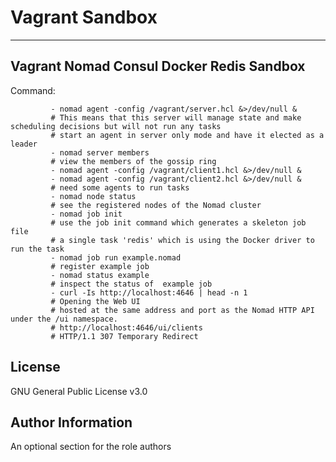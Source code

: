 Vagrant Sandbox
=========


----------------

Vagrant Nomad Consul Docker Redis Sandbox
----------------


Command:

             - nomad agent -config /vagrant/server.hcl &>/dev/null &
             # This means that this server will manage state and make scheduling decisions but will not run any tasks
             # start an agent in server only mode and have it elected as a leader             
             - nomad server members
             # view the members of the gossip ring
             - nomad agent -config /vagrant/client1.hcl &>/dev/null &
             - nomad agent -config /vagrant/client2.hcl &>/dev/null &
             # need some agents to run tasks
             - nomad node status
             # see the registered nodes of the Nomad cluster
             - nomad job init
             # use the job init command which generates a skeleton job file
             # a single task 'redis' which is using the Docker driver to run the task
             - nomad job run example.nomad
             # register example job
             - nomad status example
             # inspect the status of  example job
             - curl -Is http://localhost:4646 | head -n 1
             # Opening the Web UI
             # hosted at the same address and port as the Nomad HTTP API under the /ui namespace.
             # http://localhost:4646/ui/clients
             # HTTP/1.1 307 Temporary Redirect


License
-------

GNU General Public License v3.0

Author Information
------------------

An optional section for the role authors
